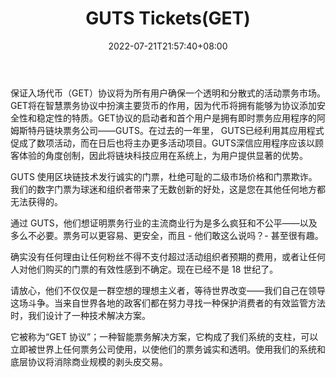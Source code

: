 ﻿---
weight: 
title: "GUTS Tickets(GET)"
description: "保证入场代币（GET）协议将为所有用户确保一个透明和分散式的活动票务市场"
date: 2022-07-21T21:57:40+08:00
lastmod: 2022-07-21T16:45:40+08:00
draft: false
authors: ["seven"]
featuredImage: "guts-ticketsget.webp"
link: "https://guts.tickets/"
tags: ["数字代币","GUTS Tickets(GET)"]
categories: ["navigation"]
navigation: ["数字代币"]
lightgallery: true
toc: true
pinned: false
recommend: false
recommend1: false
---
保证入场代币（GET）协议将为所有用户确保一个透明和分散式的活动票务市场。GET将在智慧票务协议中扮演主要货币的作用，因为代币将拥有能够为协议添加安全性和稳定性的特质。GET协议的启动者和首个用户是拥有即时票务应用程序的阿姆斯特丹链块票务公司——GUTS。在过去的一年里， GUTS已经利用其应用程式促成了数项活动，而在日后也将主办更多活动项目。GUTS深信应用程序应该以顾客体验的角度创制，因此将链块科技应用在系统上，为用户提供显著的优势。

GUTS 使用区块链技术发行诚实的门票，杜绝可耻的二级市场价格和门票欺诈。我们的数字门票为球迷和组织者带来了无数创新的好处，这是您在其他任何地方都无法获得的。

通过 GUTS，他们想证明票务行业的主流商业行为是多么疯狂和不公平——以及多么不必要。票务可以更容易、更安全，而且 - 他们敢这么说吗？- 甚至很有趣。

确实没有任何理由让任何粉丝不得不支付超过活动组织者预期的费用，或者让任何人对他们购买的门票的有效性感到不确定。现在已经不是 18 世纪了。

 请放心，他们不仅仅是一群空想的理想主义者，等待世界改变——我们自己在领导这场斗争。当来自世界各地的政客们都在努力寻找一种保护消费者的有效监管方法时，我们设计了一种技术解决方案。

 它被称为“GET 协议”；一种智能票务解决方案，它构成了我们系统的支柱，可以立即被世界上任何票务公司使用，以使他们的票务诚实和透明。使用我们的系统和底层协议将消除商业规模的剥头皮交易。